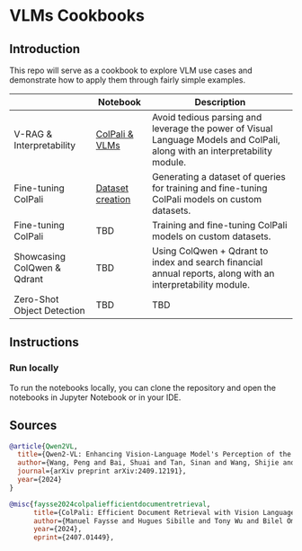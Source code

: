 # VLMs Cookbooks

## Introduction

This repo will serve as a cookbook to explore VLM use cases and demonstrate how to apply them through fairly simple examples.

|                  | Notebook                                                     | Description                                                  |
| ---------------- | ------------------------------------------------------------ | ------------------------------------------------------------ |
| V-RAG & Interpretability | [ColPali & VLMs](https://github.com/dgarciarieckhof/Data-Odyssey/blob/main/VLMs/tunnel_vision/notebook/ColPali%20%2B%20VLMs.ipynb) | Avoid tedious parsing and leverage the power of Visual Language Models and ColPali, along with an interpretability module.|                                               |
| Fine-tuning ColPali | [Dataset creation](https://github.com/dgarciarieckhof/Data-Odyssey/blob/main/VLMs/tunnel_vision/notebook/ColPali%20FineTuning%20Dataset.ipynb) | Generating a dataset of queries for training and fine-tuning ColPali models on custom datasets.|                                               |
| Fine-tuning ColPali | TBD | Training and fine-tuning ColPali models on custom datasets.|                                               |
| Showcasing ColQwen & Qdrant | TBD | Using ColQwen + Qdrant to index and search financial annual reports, along with an interpretability module.|                                               |
| Zero-Shot Object Detection | TBD | TBD|                                               |

## Instructions

### Run locally

To run the notebooks locally, you can clone the repository and open the notebooks in Jupyter Notebook or in your IDE.

## Sources

```BibTeX
@article{Qwen2VL,
  title={Qwen2-VL: Enhancing Vision-Language Model's Perception of the World at Any Resolution},
  author={Wang, Peng and Bai, Shuai and Tan, Sinan and Wang, Shijie and Fan, Zhihao and Bai, Jinze and Chen, Keqin and Liu, Xuejing and Wang, Jialin and Ge, Wenbin and Fan, Yang and Dang, Kai and Du, Mengfei and Ren, Xuancheng and Men, Rui and Liu, Dayiheng and Zhou, Chang and Zhou, Jingren and Lin, Junyang},
  journal={arXiv preprint arXiv:2409.12191},
  year={2024}
}

@misc{faysse2024colpaliefficientdocumentretrieval,
      title={ColPali: Efficient Document Retrieval with Vision Language Models}, 
      author={Manuel Faysse and Hugues Sibille and Tony Wu and Bilel Omrani and Gautier Viaud and Céline Hudelot and Pierre Colombo},
      year={2024},
      eprint={2407.01449},
